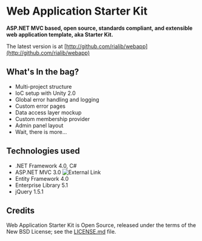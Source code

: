 ﻿Web Application Starter Kit
===========================

**ASP.NET MVC based, open source, standards compliant, and extensible web application template, aka Starter Kit.**

The latest version is at [http://github.com/rialib/webapp](http://github.com/rialib/webapp)

What's In the bag?
------------------

  * Multi-project structure
  * IoC setup with Unity 2.0
  * Global error handling and logging
  * Custom error pages
  * Data access layer mockup
  * Custom membership provider
  * Admin panel layout
  * Wait, there is more...

Technologies used
------------

 * .NET Framework 4.0, C#
 * ASP.NET MVC 3.0 ![External Link](http://code.google.com/edu/images/external.png)
 * Entity Framework 4.0
 * Enterprise Library 5.1
 * jQuery 1.5.1

Credits
-------

Web Application Starter Kit is Open Source, released under the terms of the New BSD License; see the [LICENSE.md](https://github.com/rialib/webapp/blob/master/LICENSE.md) file.